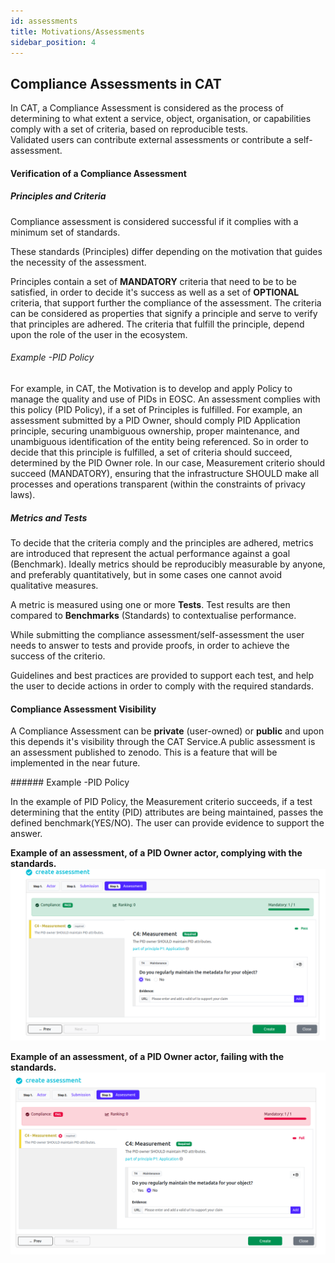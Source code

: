 ```yaml
---
id: assessments
title: Motivations/Assessments
sidebar_position: 4
---
```


## Compliance Assessments in CAT 
<p>In CAT, a Compliance Assessment is considered as the process of determining to what extent a service, object, organisation, or capabilities comply with a set of criteria, based on reproducible tests. <br/>Validated users can contribute external assessments or contribute a self-assessment. </p>

#### Verification of a Compliance Assessment
##### Principles and Criteria 
<p>Compliance assessment is considered successful if it complies with a minimum set of standards.</p>
<p>These standards (Principles) differ depending on the motivation that guides the necessity of the assessment. </p>

Principles contain a set of <b>MANDATORY</b> criteria that need to be to be satisfied, in order to decide it's success as well as a set of <b>OPTIONAL</b> criteria, that support further the compliance of the assessment. The criteria can be considered as properties that signify a principle and  serve to verify that principles are adhered. The criteria that fulfill the principle, depend upon the role of the user in the ecosystem.
###### Example -PID Policy
For example, in CAT, the Motivation is to develop and apply Policy to manage the quality and use of PIDs in EOSC. An assessment complies with this policy (PID Policy), if a set of Principles is fulfilled.
For example, an assessment submitted by a PID Owner, should comply PID Application principle, securing unambiguous ownership, proper maintenance, and unambiguous identification of the entity being referenced. So in order to decide that this principle is fulfilled, a set of criteria should succeed, determined by the PID Owner role. In our case, Measurement criterio should succeed (MANDATORY), ensuring that the infrastructure SHOULD make all processes and operations transparent (within the constraints of privacy laws).

##### Metrics and Tests


<p> To decide that the criteria comply and the principles are adhered, metrics are introduced that represent the actual performance against a goal (Benchmark). Ideally metrics should be reproducibly measurable by anyone, and preferably quantitatively, but in some cases one cannot avoid qualitative measures. </p>
<p> A metric is measured using one or more <b>Tests</b>. Test results are then compared to <b>Benchmarks</b> (Standards) to contextualise performance. </p>
<p> While submitting the compliance assessment/self-assessment the user needs to answer to tests and provide proofs, in order to achieve the success of the criterio.</p>
<p> Guidelines and best practices are provided to support each test, and help the user to decide actions in order to comply with the required standards.</p>

#### Compliance Assessment Visibility
<p> A Compliance Assessment can be <b>private</b> (user-owned) or <b>public</b> and upon this depends it's visibility through the CAT Service.A public assessment is an assessment published to zenodo. This is a feature that will be implemented in the near future. </p>
###### Example -PID Policy
<p> In the example of PID Policy, the Measurement criterio succeeds, if a test determining that the entity (PID) attributes are being maintained, passes the defined benchmark(YES/NO). The user can provide evidence to support the answer. </p>

<b> Example of an assessment, of a PID Owner actor, complying with the standards. </b>
![](/img/pidowner_policy_succeed.png) 


<b> Example of an assessment, of a PID Owner actor, failing with the standards. </b>
![](/img/pidowner_policy_fail.png) 

